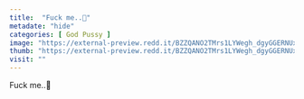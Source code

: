 ```yaml
---
title:  "Fuck me..👅"
metadate: "hide"
categories: [ God Pussy ]
image: "https://external-preview.redd.it/BZZQANO2TMrs1LYWegh_dgyGGERNUxmn6A5D2Uy5ulU.jpg?auto=webp&s=86b05e54f6fa8e628fc29a52a5e389f3ffb8c810"
thumb: "https://external-preview.redd.it/BZZQANO2TMrs1LYWegh_dgyGGERNUxmn6A5D2Uy5ulU.jpg?width=1080&crop=smart&auto=webp&s=b23ae244999943a9949b6ff67d649ceb61b7410c"
visit: ""
---
```

Fuck me..👅
